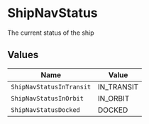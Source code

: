 # ShipNavStatus

The current status of the ship


## Values

| Name                     | Value                    |
| ------------------------ | ------------------------ |
| `ShipNavStatusInTransit` | IN_TRANSIT               |
| `ShipNavStatusInOrbit`   | IN_ORBIT                 |
| `ShipNavStatusDocked`    | DOCKED                   |